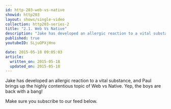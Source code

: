 ```yaml
---
id: http-203-web-vs-native
showid: http203
layout: shows/single-video
collection: http203-series-2
title: "2.1. Web Vs Native"
description: "Jake has developed an allergic reaction to a vital substance, and Paul brings up the highly contentious topic of Web vs Native. Yep, the boys are back with a bang!"
published: true
youtubeID: SLjuOPXjHno

date: 2015-05-18 09:05:03
article:
  written_on: 2015-05-18
  updated_on: 2015-05-18
---
```


Jake has developed an allergic reaction to a vital substance, and Paul brings up the highly contentious topic of Web vs Native. Yep, the boys are back with a bang!

Make sure you subscribe to our feed below.
